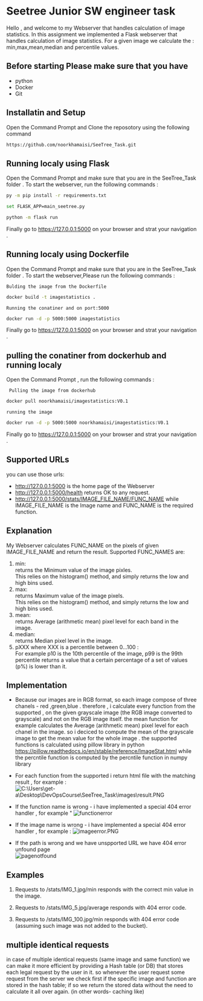 # Seetree Junior SW engineer task

Hello , and welcome to my Webserver that handles calculation of image statistics.
In this assignment we implemented a Flask webserver that handles calculation of image statistics. For a given image we calculate the : min,max,mean,median and percentile values.

## Before starting Please make sure that you have
* python
* Docker
* Git


## Installatin and Setup
Open the Command Prompt and Clone the reposotory using the following command 
```bash
https://github.com/noorkhamaisi/SeeTree_Task.git
```

## Running localy using Flask
Open the Command Prompt and make sure that you are in the SeeTree_Task folder .
To start the webserver, run the following commands :
```bash
py -m pip install -r requirements.txt
```
```bash
set FLASK_APP=main_seetree.py
```
```bash
python -m flask run 
```

Finally go to  https://127.0.0.1:5000 on your browser and strat your navigation . 

## Running localy using Dockerfile

Open the Command Prompt and make sure that you are in the SeeTree_Task folder .
 To start the webserver,Please run the following commands :
  

`
Bulding the image from the Dockerfile
`
```bash
docker build -t imagestatistics .
```


`
Running the conatiner and on port:5000
`
```bash
docker run -d -p 5000:5000 imagestatistics
```
Finally go to  https://127.0.0.1:5000 on your browser and strat your navigation . 

## pulling the conatiner from dockerhub and running localy

Open the Command Prompt , run the following commands :

`
Pulling the image from dockerhub`
```bash
docker pull noorkhamaisi/imagestatistics:V0.1
```

`
running the image 
`
```bash
docker run -d -p 5000:5000 noorkhamaisi/imagestatistics:V0.1
```

Finally go to  https://127.0.0.1:5000 on your browser and strat your navigation .

## Supported URLs
you can use those urls:
* http://127.0.0.1:5000
  is the home page of the Webserver
* http://127.0.0.1:5000/health
   returns OK to any request.
* http://127.0.0.1:5000/stats/IMAGE_FILE_NAME/FUNC_NAME
  while IMAGE_FILE_NAME is the Image name and FUNC_NAME is the required function. 

## Explanation
My Webserver calculates FUNC_NAME on the pixels of given IMAGE_FILE_NAME and return the result.
 Supported FUNC_NAMES are:
1. min:                                                                                                      
returns the Minimum value of the image pixles.                                                                      
This relies on the histogram() method, and simply returns the low and high bins used.                          
2. max:                                                                                                        
returns Maximum value of the image  pixels.                                                                     
This relies on the histogram() method, and simply returns the low and high bins used.                         
3. mean:                                                                                                       
returns Average (arithmetic mean) pixel level for each band in the image.                                                  
4. median:                                                                                                     
returns Median pixel level in the image.                                                                       
5.  pXXX where XXX is a percentile between 0...100 :                                                           
For example p10 is the 10th percentile of the image, p99 is the 99th percentile
returns a value that a certain percentage of a set of values (p%) is lower than it.     




## Implementation
* Because our images are in RGB format, so each image compose of three chanels - red ,green,blue .
therefore , i calculate every function from the supported , on the given grayscale image (the RGB image converted to grayscale) and not on the RGB image itself.
the mean function for example calculates the Average (arithmetic mean) pixel level for each chanel in the image. so i deciced to compute the mean of the grayscale image to get the mean value for the whole image . 
the supported functions is calculated using pillow library in python 
https://pillow.readthedocs.io/en/stable/reference/ImageStat.html 
 while the percntile function is computed by the percntile function in numpy library 


* For each function from the supported i return html file with the  matching result , for example : 
![C:\Users\get-a\Desktop\DevOpsCourse\SeeTree_Task\images\result.PNG](C:\Users\get-a\Desktop\DevOpsCourse\SeeTree_Task\images\result.PNG)

* If the function name is wrong - i have implemented a special 404 error handler , for example "
![functionerror](..\images\functionerror.PNG)

* If the image name is wrong - i have implemented a special 404 error handler , for example : 
![imageerror.PNG](..\images\imageerror.PNG)

* If the path is wrong and we have unspported URL we have 404 error unfound page      
![pagenotfound](..\images\404error.PNG)                                                                                                                                                       

## Examples
1. Requests to /stats/IMG_1.jpg/min responds with the correct min value in the
   image.

2. Requests to /stats/IMG_5.jpg/average responds with 404 error code.

3. Requests to /stats/IMG_100.jpg/min responds with 404 error code
(assuming such image was not added to the bucket).


   

## multiple identical requests
in case of multiple identical requests (same image and same function) we can make it more efficient
by providing a Hash table (or DB) that stores each legal request by the user in it. so whenever the user request some request from the server we check first if the specific image and function are stored in the hash table; if so we return the stored data without the need to calculate it all over again. (in other words- caching like) 





